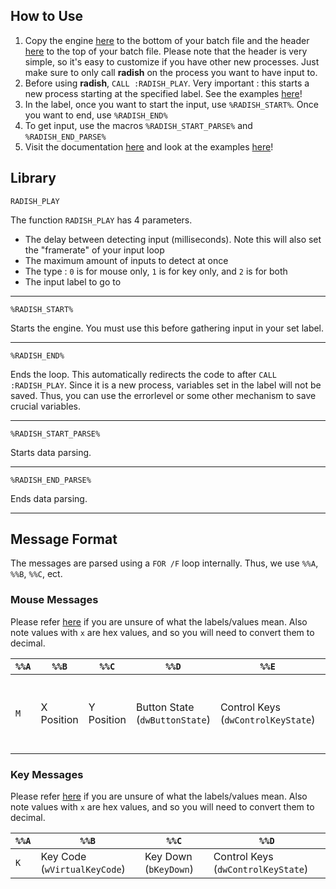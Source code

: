 ## How to Use

1. Copy the engine [here](../src/engine.bat) to the bottom of your batch file and the header [here](../src/header.bat) to the top of your batch file. Please note that the header is very simple, so it's easy to customize if you have other new processes. Just make sure to only call **radish** on the process you want to have input to.
2. Before using **radish**, ```CALL :RADISH_PLAY```. Very important : this starts a new process starting at the specified label. See the examples [here](ex)!
3. In the label, once you want to start the input, use ```%RADISH_START%```. Once you want to end, use ```%RADISH_END%```
4. To get input, use the macros ```%RADISH_START_PARSE%``` and ```%RADISH_END_PARSE%```
5. Visit the documentation [here](doc/README.md) and look at the examples [here](ex)!

## Library

```Batch
RADISH_PLAY
```

The function ```RADISH_PLAY``` has 4 parameters. 
* The delay between detecting input (milliseconds). Note this will also set the "framerate" of your input loop
* The maximum amount of inputs to detect at once
* The type : ```0``` is for mouse only, ```1``` is for key only, and ```2``` is for both
* The input label to go to

---

```Batch
%RADISH_START%
```

Starts the engine. You must use this before gathering input in your set label.

---

```Batch
%RADISH_END%
```

Ends the loop. This automatically redirects the code to after ```CALL :RADISH_PLAY```. Since it is a new process, variables set in the label will not be saved. Thus, you can use the errorlevel or some other mechanism to save crucial variables.

---

```Batch
%RADISH_START_PARSE%
```

Starts data parsing.

---

```Batch
%RADISH_END_PARSE%
```

Ends data parsing.

---

## Message Format

The messages are parsed using a ```FOR /F``` loop internally. Thus, we use ```%%A```, ```%%B```, ```%%C```, ect.

### Mouse Messages

Please refer [here](https://learn.microsoft.com/en-us/windows/console/mouse-event-record-str) if you are unsure of what the labels/values mean. Also note values with ```x``` are hex values, and so you will need to convert them to decimal.

| ```%%A```  | ```%%B``` | ```%%C``` | ```%%D``` | ```%%E``` | ```%%F``` | ```%%G``` |
| ------------- | ------------- | ------------- | ------------- | ------------- | ------------- | ------------- |
| ```M```  | X Position  | Y Position  | Button State (```dwButtonState```) | Control Keys (```dwControlKeyState```) | Event (```dwEventFlags```) | Scroll Wheel Direction (```1``` for up, ```-1``` for down) |

### Key Messages

Please refer [here](https://learn.microsoft.com/en-us/windows/console/key-event-record-str) if you are unsure of what the labels/values mean. Also note values with ```x``` are hex values, and so you will need to convert them to decimal.

| ```%%A```  | ```%%B``` | ```%%C``` | ```%%D``` |
| ------------- | ------------- | ------------- | ------------- |
| ```K``` | Key Code (```wVirtualKeyCode```) | Key Down (```bKeyDown```) | Control Keys (```dwControlKeyState```)
